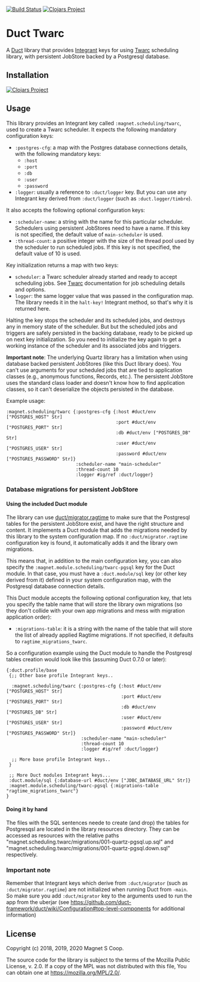 [![Build Status](https://api.travis-ci.com/magnetcoop/scheduling.twarc.svg?branch=master)](https://travis-ci.com/magnetcoop/scheduling.twarc)
[![Clojars Project](https://img.shields.io/clojars/v/magnet/scheduling.twarc.svg)](https://clojars.org/magnet/scheduling.twarc)

# Duct Twarc

A [Duct](https://github.com/duct-framework/duct) library that provides [Integrant](https://github.com/weavejester/integrant) keys for using [Twarc](https://github.com/prepor/twarc) scheduling library, with persistent JobStore backed by a Postgresql database.

## Installation

[![Clojars Project](https://clojars.org/magnet/scheduling.twarc/latest-version.svg)](https://clojars.org/magnet/scheduling.twarc)

## Usage

This library provides an Integrant key called `:magnet.scheduling/twarc`, used to create a Twarc scheduler. It expects the following mandatory configuration keys:

* `:postgres-cfg`: a map with the Postgres database connections details, with the following mandatory keys:
  * `:host`
  * `:port`
  * `:db`
  * `:user`
  * `:password`
* `:logger`: usually a reference to `:duct/logger` key. But you can use any Integrant key derived from `:duct/logger` (such as `:duct.logger/timbre`).

It also accepts the following optional configuration keys:

* `:scheduler-name`: a string with the name for this particular scheduler. Schedulers using persistent JobStores need to have a name. If this key is not specified, the default value of `main-scheduler` is used.
* `:thread-count`: a positive integer with the size of the thread pool used by the scheduler to run scheduled jobs. If this key is not specified, the default value of 10 is used.

Key initialization returns a map with two keys:

* `scheduler`: a Twarc scheduler already started and ready to accept scheduling jobs. See [Twarc](https://github.com/prepor/twarc) documentation for job scheduling details and options.
* `logger`: the same logger value that was passed in the configuration map. The library needs it in the `halt-key!` Integrant method, so that's why it is returned here.

Halting the key stops the scheduler and its scheduled jobs, and destroys any in memory state of the scheduler. But but the scheduled jobs and triggers are safely persisted in the backing database, ready to be picked up on next key initialization. So you need to initialize the key again to get a working instance of the scheduler and its associated jobs and triggers.

**Important note**: The underlying Quartz library has a limitation when using database backed persistent JobStores (like this Duct library does). You can't use arguments for your scheduled jobs that are tied to application classes (e.g., anonymous functions, Records, etc.). The persistent JobStore uses the standard class loader and doesn't know how to find application classes, so it can't deserialize the objects persisted in the database.

Example usage:

``` edn
:magnet.scheduling/twarc {:postgres-cfg {:host #duct/env ["POSTGRES_HOST" Str]
                                         :port #duct/env ["POSTGRES_PORT" Str]
                                         :db #duct/env ["POSTGRES_DB" Str]
                                         :user #duct/env ["POSTGRES_USER" Str]
                                         :password #duct/env ["POSTGRES_PASSWORD" Str]}
                          :scheduler-name "main-scheduler"
                          :thread-count 10
                          :logger #ig/ref :duct/logger}
```

### Database migrations for persistent JobStore

#### Using the included Duct module

The library can use [duct/migrator.ragtime](https://github.com/duct-framework/migrator.ragtime) to make sure that the Postgresql tables for the persistent JobStore exist, and have the right structure and content. It implements a Duct module that adds the migrations needed by this library to the system configuration map. If no `:duct/migrator.ragtime` configuration key is found, it automatically adds it and the library own migrations.

This means that, in addition to the main configuration key, you can also specify the `:magnet.module.scheduling/twarc-pgsql` key for the Duct module. In that case, you must have a `:duct.module/sql` key (or other key derived from it) defined in your system configuration map, with the Postgresql database connection details.

This Duct module accepts the following optional configuration key, that lets you specify the table name that will store the library own migrations (so they don't collide with your own app migrations and mess with migration application order):

* `:migrations-table`: it is a string with the name of the table that will store the list of already applied Ragtime migrations. If not specified, it defaults to `ragtime_migrations_twarc`.

So a configuration example using the Duct module to handle the Postgresql tables creation would look like this (assuming Duct 0.7.0 or later):

``` edn
{:duct.profile/base
 {;; Other base profile Integrant keys..

  :magnet.scheduling/twarc {:postgres-cfg {:host #duct/env ["POSTGRES_HOST" Str]
                                           :port #duct/env ["POSTGRES_PORT" Str]
                                           :db #duct/env ["POSTGRES_DB" Str]
                                           :user #duct/env ["POSTGRES_USER" Str]
                                           :password #duct/env ["POSTGRES_PASSWORD" Str]}
                            :scheduler-name "main-scheduler"
                            :thread-count 10
                            :logger #ig/ref :duct/logger}

  ;; More base profile Integrant keys..
 }

 ;; More Duct modules Integrant keys...
 :duct.module/sql {:database-url #duct/env ["JDBC_DATABASE_URL" Str]}
 :magnet.module.scheduling/twarc-pgsql {:migrations-table "ragtime_migrations_twarc"}
}

```

#### Doing it by hand

The files with the SQL sentences neede to create (and drop) the tables for Postgresqsl are located in the library resources directory. They can be accessed as resources with the relative paths "magnet.scheduling.twarc/migrations/001-quartz-pgsql.up.sql" and "magnet.scheduling.twarc/migrations/001-quartz-pgsql.down.sql" respectively.

### Important note

Remember that Integrant keys which derive from `:duct/migrator` (such as `:duct/migrator.ragtime`) are not initialized when running Duct from `-main`. So make sure you add `:duct/migrator` key to the arguments used to run the app from the uberjar (see https://github.com/duct-framework/duct/wiki/Configuration#top-level-components for additional information)

## License

Copyright (c) 2018, 2019, 2020 Magnet S Coop.

The source code for the library is subject to the terms of the Mozilla Public License, v. 2.0. If a copy of the MPL was not distributed with this file, You can obtain one at https://mozilla.org/MPL/2.0/.
